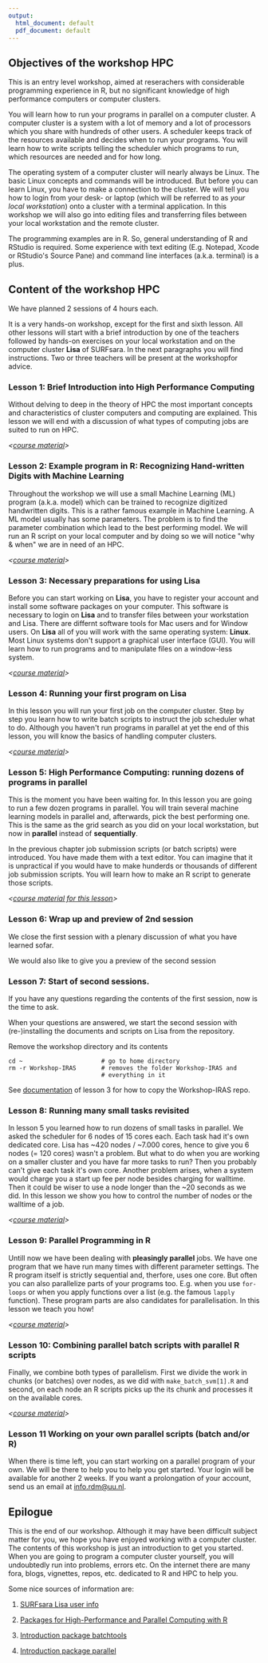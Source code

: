 ```yaml
---
output:
  html_document: default
  pdf_document: default
---
```

## Objectives of the workshop HPC

This is an entry level workshop, aimed at reserachers with considerable programming experience in R, but no significant knowledge of high performance computers or computer clusters.

You will learn how to run your programs in parallel on a computer cluster. A computer cluster is a system with a lot of memory and a lot of processors which you share with hundreds of other users. A scheduler keeps track of the resources available and decides when to run your programs. You will learn how to write scripts telling the scheduler which programs to run, which resources are needed and for how long.

The operating system of a computer cluster will nearly always be Linux. The basic Linux concepts and commands will be introduced. But before you can learn Linux, you have to make a connection to the cluster. We will tell you how to login from your desk- or laptop (which will be referred to as _your local workstation_) onto a cluster with a terminal application. In this workshop we will also go into editing files and transferring files between your local workstation and the remote cluster.

The programming examples are in R. So, general understanding of R and RStudio is required. Some experience with text editing (E.g. Notepad, Xcode or RStudio's Source Pane) and command line interfaces (a.k.a. terminal) is a plus.

## Content of the workshop HPC

We have planned 2 sessions of 4 hours each. 

It is a very hands-on workshop, except for the first and sixth lesson. All other lessons will start with a brief introduction by one of the teachers followed by hands-on exercises on your local workstation and on the computer cluster **Lisa** of SURFsara. In the next paragraphs you will find instructions. Two or three teachers will be present at the workshopfor advice. 

### Lesson 1: Brief Introduction into High Performance Computing

Without delving to deep in the theory of HPC the most important concepts and characteristics of cluster computers and computing are explained. This lesson we will end  with a discussion of what types of computing jobs are suited to run on HPC.

_<[course material](./intro_hpc.md)>_

### Lesson 2: Example program in R: Recognizing Hand-written Digits with Machine Learning

Throughout the workshop we will use a small Machine Learning (ML) program (a.k.a. model) which can be trained to recognize digitized handwritten digits. This is a rather famous example in Machine Learning. A ML model usually has some parameters. The problem is to find the parameter combination which lead to the best performing model. We will run an R script on your local computer and by doing so we will notice "why & when" we are in need of an HPC.

_<[course material](./intro_svm.md)>_

### Lesson 3: Necessary preparations for using **Lisa**

Before you can start working on **Lisa**, you have to register your account and install some software packages on your computer. This software is necessary to login on **Lisa** and to transfer files between your workstation and Lisa. There are differnt software tools for Mac users and for Window users. On **Lisa** all of you will work with the same operating system: **Linux**. Most Linux systems don't support a graphical user interface (GUI). You will learn how to run programs and to manipulate files on a window-less system.

_<[course material](./preparations.md)>_

### Lesson 4: Running your first program on **Lisa**

In this lesson you will run your first job on the computer cluster. Step by step you learn how to write batch scripts to instruct the job scheduler what to do. Although you haven't run programs in parallel at yet the end of this lesson, you will know the basics of handling computer clusters.

_<[course material](./first_job_on_lisa.md)>_

### Lesson 5: High Performance Computing: running dozens of programs in parallel

This is the moment you have been waiting for. In this lesson you are going to run a few dozen programs in parallel. You will train several machine learning models in parallel and, afterwards, pick the best performing one. This is the same as the grid search as you did on your local workstation, but now in **parallel** instead of **sequentially**.

In the previous chapter job submission scripts (or batch scripts) were introduced. You have made them with a text editor. You can imagine that it is unpractical if you would have to make hunderds or thousands of different job submission scripts. You will learn how to make an R script to generate those scripts.

_<[course material for this lesson](./hpc_on_lisa.md)>_

### Lesson 6: Wrap up and preview of 2nd session

We close the first session with a plenary discussion of what you have learned sofar. 

We would also like to give you a preview of the second session

### Lesson 7: Start of second sessions.

If you have any questions regarding the contents of the first session, now is the time to ask.

When your questions are answered, we start the second session with (re-)installing the documents and scripts on Lisa from the repository. 

Remove the workshop directory and its contents

```
cd ~                      # go to home directory
rm -r Workshop-IRAS       # removes the folder Workshop-IRAS and
                          # everything in it
```

See [documentation](./preparations.md) of lesson 3 for how to copy the Workshop-IRAS repo.


### Lesson 8: Running many small tasks revisited

In lesson 5 you learned how to run dozens of small tasks in parallel. We asked the scheduler for 6 nodes of 15 cores each. Each task had it's own dedicated core. Lisa has ~420 nodes / ~7.000 cores, hence to give you 6 nodes (= 120 cores) wasn't a problem. But what to do when you are working on a smaller cluster and you have far more tasks to run? Then you probably can't give each task it's own core. Another problem arises, when a system would charge you a start up fee per node besides charging for walltime. Then it could be wiser to use a node longer than the ~20 seconds as we did. In this lesson we show you how to control the number of nodes or the walltime of a job.

_<[course material](./nodes_vs_walltime.md)>_

### Lesson 9: Parallel Programming in R

Untill now we have been dealing with **pleasingly parallel** jobs. We have one program that we have run many times with different parameter settings. The R program itself is strictly sequential and, therfore, uses one core. But often you can also parallelize parts of your programs too. E.g. when you use `for-loops` or when you apply functions over a list (e.g. the famous `lapply` function). These program parts are also candidates for parallelisation. In this lesson we teach you how!

_<[course material](./Parallel_programming_R.md)>_

### Lesson 10: Combining parallel batch scripts with parallel R scripts

Finally, we combine both types of parallelism. First we divide the work in chunks (or batches) over nodes, as we did with `make_batch_svm[1].R` and second, on each node an R scripts picks up the its chunk and processes it on the available cores. 

_<[course material](./chunks.md)>_

### Lesson 11 Working on your own parallel scripts (batch and/or R)

When there is time left, you can start working on a parallel program of your own. We will be there to help you to help you get started. Your login will be available for another 2 weeks. If you want a prolongation of your account, send us an email at <info.rdm@uu.nl>.

##  Epilogue

This is the end of our workshop. Although it may have been difficult subject matter for you, we hope you have enjoyed working with a computer cluster. The contents of this workshop is just an introduction to get you started. When you are going to program a computer cluster yourself, you will undoubtedly run into problems, errors etc. On the internet there are many fora, blogs, vignettes, repos, etc. dedicated to R and HPC to help you.

Some nice sources of information are:

1. [SURFsara Lisa user info](https://userinfo.surfsara.nl/systems/lisa)

2. [Packages for High-Performance and Parallel Computing with R](https://cran.r-project.org/web/views/HighPerformanceComputing.html)

3. [Introduction package batchtools](https://cran.r-project.org/web/packages/batchtools/vignettes/batchtools.pdf)

4. [Introduction package parallel](https://stat.ethz.ch/R-manual/R-devel/library/parallel/doc/parallel.pdf)











